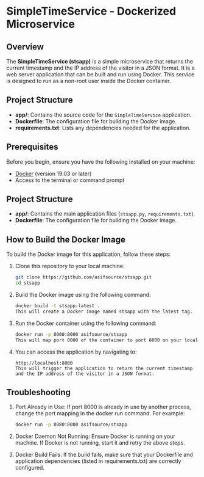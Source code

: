 # SimpleTimeService - Dockerized Microservice

## Overview

The **SimpleTimeService (stsapp)** is a simple microservice that returns the current timestamp and the IP address of the visitor in a JSON format. It is a web server application that can be built and run using Docker. This service is designed to run as a non-root user inside the Docker container.

## Project Structure

- **app/**: Contains the source code for the `SimpleTimeService` application.
- **Dockerfile**: The configuration file for building the Docker image.
- **requirements.txt**: Lists any dependencies needed for the application.
## Prerequisites

Before you begin, ensure you have the following installed on your machine:

- [Docker](https://www.docker.com/get-started) (version 19.03 or later)
- Access to the terminal or command prompt

## Project Structure

- **app/**: Contains the main application files (`stsapp.py`, `requirements.txt`).
- **Dockerfile**: The configuration file for building the Docker image.

## How to Build the Docker Image

To build the Docker image for this application, follow these steps:

1. Clone this repository to your local machine:

   ```bash
   git clone https://github.com/asifsource/stsapp.git
   cd stsapp
   
2. Build the Docker image using the following command:

   ```bash
   docker build -t stsapp:latest .
   This will create a Docker image named stsapp with the latest tag.

3. Run the Docker container using the following command:

   ```bash
   docker run -p 8000:8000 asifsource/stsapp
   This will map port 8000 of the container to port 8000 on your local machine.

4. You can access the application by navigating to:

   ```arduino
   http://localhost:8000
   This will trigger the application to return the current timestamp and the IP address of the visitor in a JSON format.

## Troubleshooting

1. Port Already in Use:
      If port 8000 is already in use by another process, change the port mapping in the docker run command.
      For example:
   ```bash
   docker run -p 8080:8000 asifsource/stsapp

2. Docker Daemon Not Running:
      Ensure Docker is running on your machine. If Docker is not running, start it and retry the above steps.

3. Docker Build Fails:
      If the build fails, make sure that your Dockerfile and application dependencies (listed in requirements.txt) are correctly configured.
 
